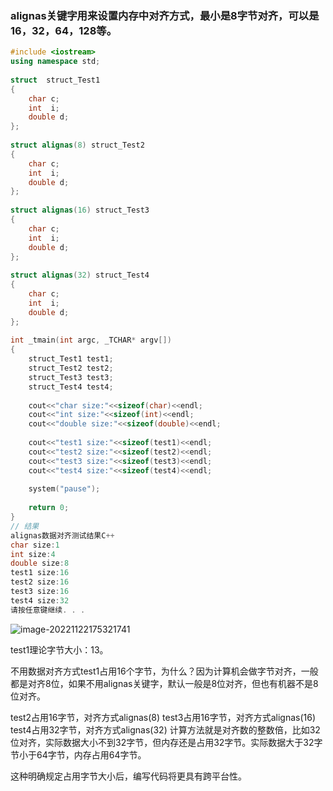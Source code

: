 ### alignas关键字用来设置内存中对齐方式，最小是8字节对齐，可以是16，32，64，128等。

```cpp
#include <iostream>
using namespace std;
 
struct  struct_Test1
{
	char c;
	int  i;
	double d;
};
 
struct alignas(8) struct_Test2
{
	char c;
	int  i;
	double d;
};
 
struct alignas(16) struct_Test3
{
	char c;
	int  i;
	double d;
};
 
struct alignas(32) struct_Test4
{
	char c;
	int  i;
	double d;
};
 
int _tmain(int argc, _TCHAR* argv[])
{
	struct_Test1 test1;
	struct_Test2 test2;
	struct_Test3 test3;
	struct_Test4 test4;
 
	cout<<"char size:"<<sizeof(char)<<endl;
	cout<<"int size:"<<sizeof(int)<<endl;
	cout<<"double size:"<<sizeof(double)<<endl;
 
	cout<<"test1 size:"<<sizeof(test1)<<endl;
	cout<<"test2 size:"<<sizeof(test2)<<endl;
	cout<<"test3 size:"<<sizeof(test3)<<endl;
	cout<<"test4 size:"<<sizeof(test4)<<endl;
 
	system("pause");
 
	return 0;
}
// 结果
alignas数据对齐测试结果C++
char size:1
int size:4
double size:8
test1 size:16
test2 size:16
test3 size:16
test4 size:32
请按任意键继续. . .
```

![image-20221122175321741](https://hanbabang-1311741789.cos.ap-chengdu.myqcloud.com/Pics/image-20221122175321741.png)

test1理论字节大小：13。

不用数据对齐方式test1占用16个字节，为什么？因为计算机会做字节对齐，一般都是对齐8位，如果不用alignas关键字，默认一般是8位对齐，但也有机器不是8位对齐。

test2占用16字节，对齐方式alignas(8)
test3占用16字节，对齐方式alignas(16)
test4占用32字节，对齐方式alignas(32)
计算方法就是对齐数的整数倍，比如32位对齐，实际数据大小不到32字节，但内存还是占用32字节。实际数据大于32字节小于64字节，内存占用64字节。

这种明确规定占用字节大小后，编写代码将更具有跨平台性。